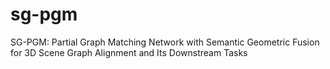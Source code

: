 # sg-pgm
SG-PGM: Partial Graph Matching Network with Semantic Geometric Fusion for 3D Scene Graph Alignment and Its Downstream Tasks
